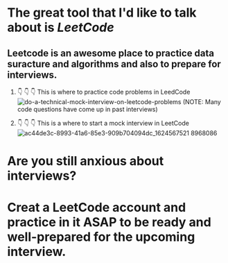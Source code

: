 # The great tool that I'd like to talk about is _LeetCode_  
Leetcode is an awesome place to practice data suracture and algorithms and also to prepare for interviews. 
----
1. 👇 👇 👇 This is where to practice code problems in LeedCode 
![do-a-technical-mock-interview-on-leetcode-problems](https://user-images.githubusercontent.com/73051094/135768982-6f781d3c-c923-4d99-b2f6-63f894358ce7.jpg)
(NOTE: Many code questions have come up in past interviews)

2. 👇 👇 👇 This is a where to start a mock interview in LeetCode  
![ac44de3c-8993-41a6-85e3-909b704094dc_1624567521 8968086](https://user-images.githubusercontent.com/73051094/135770142-fdd5a9c1-bc60-4075-ad7b-89e0d6beb04e.jpeg)
 
# Are you still anxious about interviews? 
# Creat a LeetCode account and practice in it **ASAP** to be ready and well-prepared for the upcoming interview. 
